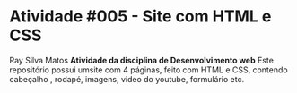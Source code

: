 # Atividade #005 - Site com HTML e CSS
Ray Silva Matos
**Atividade da disciplina de Desenvolvimento web**
Este repositório possui umsite com 4 páginas, feito com  HTML e CSS, contendo cabeçalho , rodapé, imagens, video do youtube,
formulário etc.

